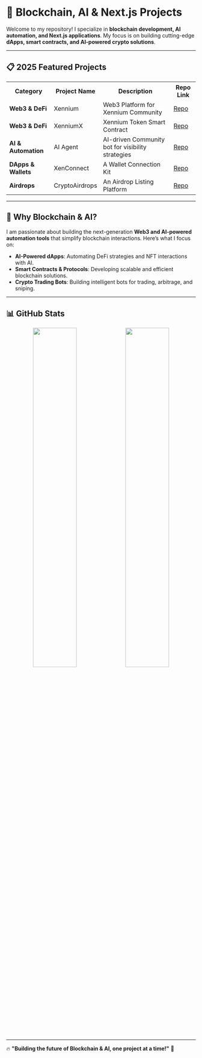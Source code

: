 # 🚀 **Blockchain, AI & Next.js Projects**  
Welcome to my repository! I specialize in **blockchain development, AI automation, and Next.js applications**. My focus is on building cutting-edge **dApps, smart contracts, and AI-powered crypto solutions**.  

---

## 📋 **2025 Featured Projects**  

<table>
  <tr>
    <th>Category</th>
    <th>Project Name</th>
    <th>Description</th>
    <th>Repo Link</th>
  </tr>
  <tr>
    <td><strong>Web3 & DeFi</strong></td>
    <td>Xennium</td>
    <td>Web3 Platform for Xennium Community</td>
    <td><a href="https://github.com/XD637/xennium.org">Repo</a></td>
  </tr>
  <tr>
    <td><strong>Web3 & DeFi</strong></td>
    <td>XenniumX</td>
    <td>Xennium Token Smart Contract</td>
    <td><a href="https://github.com/XD637/xenniumx">Repo</a></td>
  </tr>
  <tr>
    <td><strong>AI & Automation</strong></td>
    <td>AI Agent</td>
    <td>AI-driven Community bot for visibility strategies</td>
    <td><a href="https://github.com/XD637/xenx-bot">Repo</a></td>
  </tr>
  <tr>
    <td><strong>DApps & Wallets</strong></td>
    <td>XenConnect</td>
    <td>A Wallet Connection Kit</td>
    <td><a href="https://github.com/XD637/xenconnect-docs">Repo</a></td>
  </tr>
  <tr>
    <td><strong>Airdrops</strong></td>
    <td>CryptoAirdrops</td>
    <td>An Airdrop Listing Platform</td>
    <td><a href="https://github.com/XD637/cryptoairdrops">Repo</a></td>
  </tr>
</table>

---

## 🌟 **Why Blockchain & AI?**  
I am passionate about building the next-generation **Web3 and AI-powered automation tools** that simplify blockchain interactions. Here’s what I focus on:  
- **AI-Powered dApps**: Automating DeFi strategies and NFT interactions with AI.  
- **Smart Contracts & Protocols**: Developing scalable and efficient blockchain solutions.  
- **Crypto Trading Bots**: Building intelligent bots for trading, arbitrage, and sniping.  

---

## 📊 GitHub Stats  
<p align="center">
  <img width="48%" src="https://github-readme-stats.vercel.app/api?username=XD637&show_icons=true&theme=radical" />
  <img width="48%" src="https://github-readme-streak-stats.herokuapp.com/?user=XD637&theme=radical" />
</p>

--- 

🔥 **"Building the future of Blockchain & AI, one project at a time!"** 🚀
